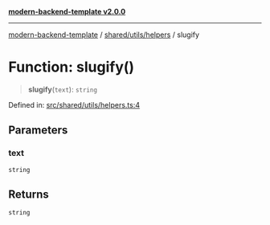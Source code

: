 [**modern-backend-template v2.0.0**](../../../../README.md)

***

[modern-backend-template](../../../../modules.md) / [shared/utils/helpers](../README.md) / slugify

# Function: slugify()

> **slugify**(`text`): `string`

Defined in: [src/shared/utils/helpers.ts:4](https://github.com/maemreyo/saas-4cus-nodejs/blob/1a77de11cd6eaefe66c31c7f5de281673fc25ce5/src/shared/utils/helpers.ts#L4)

## Parameters

### text

`string`

## Returns

`string`
